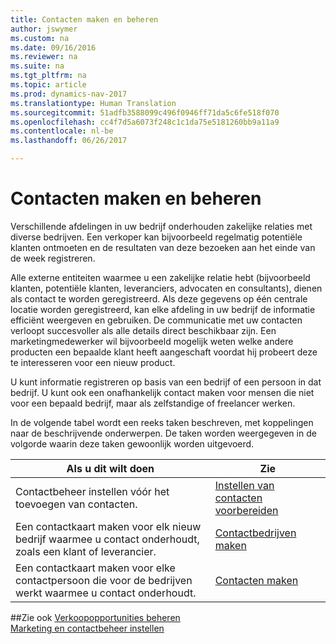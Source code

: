 ```yaml
---
title: Contacten maken en beheren
author: jswymer
ms.custom: na
ms.date: 09/16/2016
ms.reviewer: na
ms.suite: na
ms.tgt_pltfrm: na
ms.topic: article
ms.prod: dynamics-nav-2017
ms.translationtype: Human Translation
ms.sourcegitcommit: 51adfb3588099c496f0946ff71da5c6fe518f070
ms.openlocfilehash: cc4f7d5a6073f248c1c1da75e5181260bb9a11a9
ms.contentlocale: nl-be
ms.lasthandoff: 06/26/2017

---
```

# <a name="create-and-manage-contacts"></a>Contacten maken en beheren
Verschillende afdelingen in uw bedrijf onderhouden zakelijke relaties met diverse bedrijven. Een verkoper kan bijvoorbeeld regelmatig potentiële klanten ontmoeten en de resultaten van deze bezoeken aan het einde van de week registreren.

Alle externe entiteiten waarmee u een zakelijke relatie hebt (bijvoorbeeld klanten, potentiële klanten, leveranciers, advocaten en consultants), dienen als contact te worden geregistreerd. Als deze gegevens op één centrale locatie worden geregistreerd, kan elke afdeling in uw bedrijf de informatie efficiënt weergeven en gebruiken. De communicatie met uw contacten verloopt succesvoller als alle details direct beschikbaar zijn. Een marketingmedewerker wil bijvoorbeeld mogelijk weten welke andere producten een bepaalde klant heeft aangeschaft voordat hij probeert deze te interesseren voor een nieuw product.

U kunt informatie registreren op basis van een bedrijf of een persoon in dat bedrijf. U kunt ook een onafhankelijk contact maken voor mensen die niet voor een bepaald bedrijf, maar als zelfstandige of freelancer werken.

In de volgende tabel wordt een reeks taken beschreven, met koppelingen naar de beschrijvende onderwerpen. De taken worden weergegeven in de volgorde waarin deze taken gewoonlijk worden uitgevoerd.

|Als u dit wilt doen |Zie |
|---|----|
|Contactbeheer instellen vóór het toevoegen van contacten.|[Instellen van contacten voorbereiden](marketing-setup-contacts.md)|
|Een contactkaart maken voor elk nieuw bedrijf waarmee u contact onderhoudt, zoals een klant of leverancier.|[Contactbedrijven maken](marketing-create-contact-companies.md)|
|Een contactkaart maken voor elke contactpersoon die voor de bedrijven werkt waarmee u contact onderhoudt.|[Contacten maken](marketing-create-contact-persons.md)|

##<a name="see-also"></a>Zie ook
[Verkoopopportunities beheren](marketing-manage-sales-opportunities.md)  
[Marketing en contactbeheer instellen](marketing-setup-marketing.md)  

